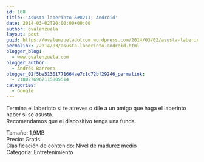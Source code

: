 ```yaml
---
id: 168
title: 'Asusta laberinto &#8211; Android'
date: 2014-03-02T20:00:00+00:00
author: ovalenzuela
layout: post
guid: https://ovalenzueladotcom.wordpress.com/2014/03/02/asusta-laberinto-android
permalink: /2014/03/asusta-laberinto-android.html
blogger_blog:
  - www.ovalenzuela.com
blogger_author:
  - Andrés Barrera
blogger_02f5be51301771664ae7c1c72bf29246_permalink:
  - 2180276967115805514
categories:
  - Google
---
```

Termina el laberinto si te atreves o dile a un amigo que haga el laberinto haber si se asusta.  
Recomendamos que el dispositivo tenga una funda.

Tamaño: 1,9MB  
Precio: Gratis  
Clasificación de contenido: Nivel de madurez medio  
Categoría: Entretenimiento